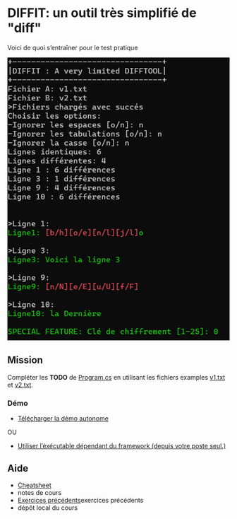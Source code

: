# DIFFIT: un outil très simplifié de "diff"

Voici de quoi s’entraîner pour le test pratique

![Screenshot](images/screenshot_20250930_105135.png)

## Mission
Compléter les **TODO** de [Program.cs](Program.cs) en utilisant les fichiers examples [v1.txt](v1.txt) et [v2.txt](v2.txt).

### Démo
- [Télécharger la démo autonome](https://eduvaud.sharepoint.com/:u:/s/ETML_INF_MAITRES_Teams/EYlYJ6FNaFNCtDvxyanH17UB6a5BeJWOjR5z0vkz-wpDrQ?e=Ph38Jh)

OU

- [Utiliser l’éxécutable dépendant du framework (depuis votre poste seul.)](binary/diffit.exe)

## Aide
- [Cheatsheet](../../supports/linq-cheatsheet.pdf)
- notes de cours
- [Exercices précédents](../../exos/words/)exercices précédents
- dépôt local du cours
